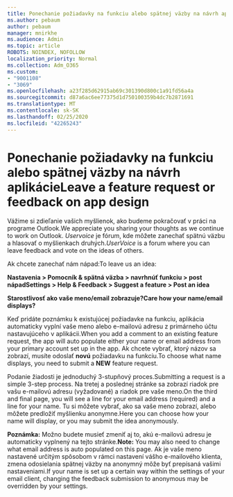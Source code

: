 ```yaml
---
title: Ponechanie požiadavky na funkciu alebo spätnej väzby na návrh aplikácie
ms.author: pebaum
author: pebaum
manager: mnirkhe
ms.audience: Admin
ms.topic: article
ROBOTS: NOINDEX, NOFOLLOW
localization_priority: Normal
ms.collection: Adm_O365
ms.custom:
- "9001108"
- "3069"
ms.openlocfilehash: a23f285d62915ab69c301390d800c1a91fd56a4a
ms.sourcegitcommit: d87a6ac6ee77375d1d750100359b4dc7b2871691
ms.translationtype: MT
ms.contentlocale: sk-SK
ms.lasthandoff: 02/25/2020
ms.locfileid: "42265243"
---
```

# <a name="leave-a-feature-request-or-feedback-on-app-design"></a><span data-ttu-id="43e14-102">Ponechanie požiadavky na funkciu alebo spätnej väzby na návrh aplikácie</span><span class="sxs-lookup"><span data-stu-id="43e14-102">Leave a feature request or feedback on app design</span></span>

<span data-ttu-id="43e14-103">Vážime si zdieľanie vašich myšlienok, ako budeme pokračovať v práci na programe Outlook.</span><span class="sxs-lookup"><span data-stu-id="43e14-103">We appreciate you sharing your thoughts as we continue to work on Outlook.</span></span> <span data-ttu-id="43e14-104">*Uservoice* je fórum, kde môžete zanechať spätnú väzbu a hlasovať o myšlienkach druhých.</span><span class="sxs-lookup"><span data-stu-id="43e14-104">*UserVoice* is a forum where you can leave feedback and vote on the ideas of others.</span></span>  

<span data-ttu-id="43e14-105">Ak chcete zanechať nám nápad:</span><span class="sxs-lookup"><span data-stu-id="43e14-105">To leave us an idea:</span></span> 

<span data-ttu-id="43e14-106">**Nastavenia > Pomocník & spätná väzba > navrhnúť funkciu > post nápad**</span><span class="sxs-lookup"><span data-stu-id="43e14-106">**Settings > Help & Feedback > Suggest a feature > Post an idea**</span></span> 

<span data-ttu-id="43e14-107">**Starostlivosť ako vaše meno/email zobrazuje?**</span><span class="sxs-lookup"><span data-stu-id="43e14-107">**Care how your name/email displays?**</span></span>

<span data-ttu-id="43e14-108">Keď pridáte poznámku k existujúcej požiadavke na funkciu, aplikácia automaticky vyplní vaše meno alebo e-mailovú adresu z primárneho účtu nastavujúceho v aplikácii.</span><span class="sxs-lookup"><span data-stu-id="43e14-108">When you add a comment to an existing feature request, the app will auto populate either your name or email address from your primary account set up in the app.</span></span> <span data-ttu-id="43e14-109">Ak chcete vybrať, ktorý názov sa zobrazí, musíte odoslať **novú** požiadavku na funkciu.</span><span class="sxs-lookup"><span data-stu-id="43e14-109">To choose what name displays, you need to submit a **NEW** feature request.</span></span> 

<span data-ttu-id="43e14-110">Podanie žiadosti je jednoduchý 3-stupňový proces.</span><span class="sxs-lookup"><span data-stu-id="43e14-110">Submitting a request is a simple 3-step process.</span></span> <span data-ttu-id="43e14-111">Na tretej a poslednej stránke sa zobrazí riadok pre vašu e-mailovú adresu (vyžadované) a riadok pre vaše meno.</span><span class="sxs-lookup"><span data-stu-id="43e14-111">On the third and final page, you will see a line for your email address (required) and a line for your name.</span></span> <span data-ttu-id="43e14-112">Tu si môžete vybrať, ako sa vaše meno zobrazí, alebo môžete predložiť myšlienku anonymne.</span><span class="sxs-lookup"><span data-stu-id="43e14-112">Here you can choose how your name will display, or you may submit the idea anonymously.</span></span> 

<span data-ttu-id="43e14-113">**Poznámka:** Možno budete musieť zmeniť aj to, akú e-mailovú adresu je automaticky vyplnený na tejto stránke.</span><span class="sxs-lookup"><span data-stu-id="43e14-113">**Note:** You may also need to change what email address is auto populated on this page.</span></span> <span data-ttu-id="43e14-114">Ak je vaše meno nastavené určitým spôsobom v rámci nastavení vášho e-mailového klienta, zmena odosielania spätnej väzby na anonymný môže byť prepísaná vašimi nastaveniami.</span><span class="sxs-lookup"><span data-stu-id="43e14-114">If your name is set up a certain way within the settings of your email client, changing the feedback submission to anonymous may be overridden by your settings.</span></span> 
